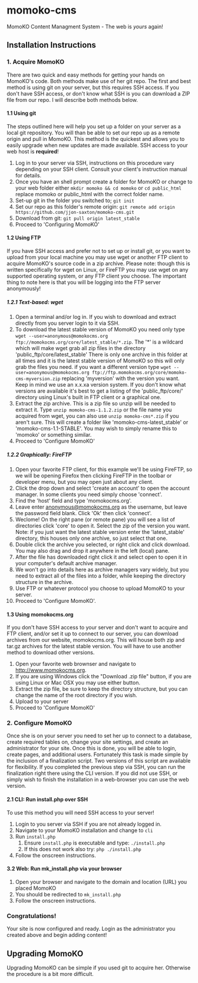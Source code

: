 momoko-cms
==========

MomoKO Content Managment System - The web is *yours* again!

Installation Instructions
-------------------------

### 1. Acquire MomoKO

There are two quick and easy methods for getting your hands on MomoKO's code. Both methods make use of her git repo. The first and best method is using git on your server, but this requires SSH access. If you don't have SSH access, or don't know what SSH is you can download a ZIP file from our repo. I will describe both methods below.

#### 1.1 Using git

The steps outlined here will help you set up a folder on your server as a local git repository. You will than be able to set our repo up as a remote origin and pull in MomoKO. This method is the quickest and allows you to easily upgrade when new updates are made available. SSH access to your web host is **required**!

1. Log in to your server via SSH, instructions on this procedure vary depending on your SSH client. Consult your client's instruction manual for details.
2. Once you have an shell prompt create a folder for MomoKO or change to your web folder either `mkdir momoko && cd momoko` or `cd public_html` replace momoko or public_html with the correct folder name.
3. Set-up git in the folder you switched to; `git init`
4. Set our repo as this folder's remote origin: `git remote add origin https://github.com/jjon-saxton/momoko-cms.git`
5. Download from git: `git pull origin latest_stable`
6. Proceed to 'Configuring MomoKO'

#### 1.2 Using FTP

If you have SSH access and prefer not to set up or install git, or you want to upload from your local machine you may use wget or another FTP client to acquire MomoKO's source code in a zip archive. Please note: though this is written specifically for wget on Linux, or FireFTP you may use wget on any supported operating system, or any FTP client you choose. The important thing to note here is that you will be logging into the FTP server anonymously!

##### 1.2.1 Text-based: wget

1. Open a terminal and/or log in. If you wish to download and extract directly from you server login to it via SSH.
2. To download the latest stable version of MomoKO you need only type `wget --user=anonymous@momokocms.org ftp://momokocms.org/core/latest_stable/*.zip`. The '*' is a wildcard which will make wget grab all zip files in the directory 'public_ftp/core/latest_stable' There is only one archive in this folder at all times and it is the latest stable version of MomoKO so this will only grab the files you need. if you want a different version type `wget --user=anonymous@momokocms.org ftp://ftp.momokocms.org/core/momoko-cms-myversion.zip` replacing 'myversion' with the version you want. Keep in mind we use an x.x.xa version system. If you don't know what versions are available it's best to get a listing of the 'public_ftp/core/' directory using Linux's built in FTP client or a graphical one.
3. Extract the zip archive. This is a zip file so unzip will be needed to extract it. Type `unzip momoko-cms-1.1.2.zip` or the file name you acquired from wget, you can also use `unzip momoko-cms*.zip` if you aren't sure. This will create a folder like 'momoko-cms-latest_stable' or 'momoko-cms-1.1-STABLE'. You may wish to simply rename this to 'momoko' or something similar.
4. Proceed to 'Configure MomoKO'

##### 1.2.2 Graphically: FireFTP

1. Open your favorite FTP client, for this example we'll be using FireFTP, so we will be opening Firefox then clicking FireFTP in the toolbar or developer menu, but you may open just about any client.
2. Click the drop down and select 'create an account' to open the account manager. In some clients you need simply choose 'connect'.
3. Find the 'host' field and type 'momokocms.org'.
4. Leave enter anonymous@momokocms.org as the username, but leave the password field blank. Click 'Ok' then click 'connect'.
5. Weclome! On the right pane (or remote pane) you will see a list of directories click 'core' to open it. Select the zip of the version you want. Note: if you just want the latest stable version enter the 'latest_stable' directory, this houses only one archive, so just select that one.
6. Double click the archive you selected, or right click and click download. You may also drag and drop it anywhere in the left (local) pane.
7. After the file has downloaded right click it and select open to open it in your computer's default archive manager.
8. We won't go into details here as archive managers vary widely, but you need to extract all of the files into a folder, while keeping the directory structure in the archive.
9. Use FTP or whatever protocol you choose to upload MomoKO to your server.
10. Proceed to 'Configure MomoKO'.

#### 1.3 Using momokocms.org

If you don't have SSH access to your server and don't want to acquire and FTP client, and/or set it up to connect to our server, you can download archives from our website, momokocms.org. This will house both zip and tar.gz archives for the latest stable version. You will have to use another method to download other versions.

1. Open your favorite web brownser and navigate to http://www.momokocms.org.
2. If you are using Windows click the "Download .zip file" button, if you are using Linux or Mac OSX you may use either button.
3. Extract the zip file, be sure to keep the directory structure, but you can change the name of the root directory if you wish.
4. Upload to your server
5. Proceed to 'Configure MomoKO'

### 2. Configure MomoKO

Once she is on your server you need to set her up to connect to a database, create required tables on, change your site settings, and create an administrator for your site. Once this is done, you will be able to login, create pages, and additional users. Fortunately this task is made simple by the inclusion of a finalization script. Two versions of this script are available for flexibility. If you completed the previous step via SSH, you can run the finalization right there using the CLI version. If you did not use SSH, or simply wish to finish the installation in a web-browser you can use the web version.

#### 2.1 CLI: Run install.php over SSH

To use this method you will need SSH access to your server!

1. Login to you server via SSH if you are not already logged in.
2. Navigate to your MomoKO installation and change to `cli`
3. Run `install.php`
    1. Ensure `install.php` is executable and type: `./install.php`
    2. If this does not work also try: `php ./install.php`
4. Follow the onscreen instructions.

#### 3.2 Web: Run mk_install.php via your browser

1. Open your browser and navigate to the domain and location (URL) you placed MomoKO
2. You should be redirected to `mk_install.php`
3. Follow the onscreen instructions.

### Congratulations!

Your site is now configured and ready. Login as the administrator you created above and begin adding content!

Upgrading MomoKO
----------------

Upgrading MomoKO can be simple if you used git to acquire her. Otherwise the procedure is a bit more difficult.

